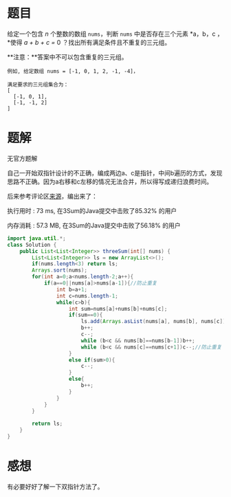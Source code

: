 # 题目

给定一个包含 *n* 个整数的数组 `nums`，判断 `nums` 中是否存在三个元素 *a，b，c ，*使得 *a + b + c =* 0 ？找出所有满足条件且不重复的三元组。

**注意：**答案中不可以包含重复的三元组。

```
例如, 给定数组 nums = [-1, 0, 1, 2, -1, -4]，

满足要求的三元组集合为：
[
  [-1, 0, 1],
  [-1, -1, 2]
]
```

# 题解

无官方题解

自己一开始双指针设计的不正确，编成两边a、c是指针，中间b遍历的方式，发现思路不正确。因为a右移和c左移的情况无法合并，所以得写成递归浪费时间。

后来参考评论区[来源](https://leetcode-cn.com/problems/3sum/comments/1933)，编出来了：

执行用时 : 73 ms, 在3Sum的Java提交中击败了85.32% 的用户

内存消耗 : 57.3 MB, 在3Sum的Java提交中击败了56.18% 的用户

```java
import java.util.*;
class Solution {
    public List<List<Integer>> threeSum(int[] nums) {
        List<List<Integer>> ls = new ArrayList<>();
        if(nums.length<3) return ls;
        Arrays.sort(nums);
        for(int a=0;a<nums.length-2;a++){
        	if(a==0||nums[a]>nums[a-1]){//防止重复
        		int b=a+1;
        		int c=nums.length-1;
        		while(c>b){
        			int sum=nums[a]+nums[b]+nums[c];
        			if(sum==0){
        				ls.add(Arrays.asList(nums[a], nums[b], nums[c]));
        				b++;
        				c--;
    	    			while (b<c && nums[b]==nums[b-1])b++;
        				while (b<c && nums[c]==nums[c+1])c--;//防止重复
        			}
        			else if(sum>0){
        				c--;
    	    		}
        			else{
        				b++;
        			}
        		}
       		}
        }
        
        return ls;	
    }
}
```



# 感想

有必要好好了解一下双指针方法了。